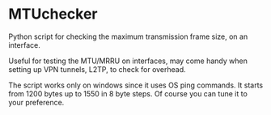 # MTUchecker
Python script for checking the maximum transmission frame size, on an interface.

Useful for testing the MTU/MRRU on interfaces, may come handy when setting up VPN tunnels, L2TP, to check for overhead.

The script works only on windows since it uses OS ping commands. 
It starts from 1200 bytes up to 1550 in 8 byte steps. Of course you can tune it to your preference.
